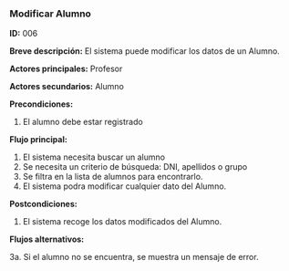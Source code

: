 ### **Modificar Alumno**

**ID:** 006

**Breve descripción:** El sistema puede modificar los datos de un Alumno.

**Actores principales:** Profesor

**Actores secundarios:** Alumno

**Precondiciones:**

 1. El alumno debe estar registrado

 **Flujo principal:**

  1. El sistema necesita buscar un alumno
  2. Se necesita un criterio de búsqueda: DNI, apellidos o grupo
  3. Se filtra en la lista de alumnos para encontrarlo.
  4. El sistema podra modificar cualquier dato del Alumno.

 **Postcondiciones:**

  1. El sistema recoge los datos modificados del Alumno.

 **Flujos alternativos:**
 
  3a. Si el alumno no se encuentra, se muestra un mensaje de error.


